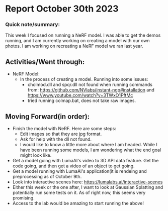 # Report October 30th 2023
### Quick note/summary: 
This week I focused on running a NeRF model. I was able to get the demos running, and I am currently working on creating a model with our own photos. I am working on recreating a NeRF model we ran last year. 
## Activities/Went through: 
  * NeRF Model:
    * In the process of creating a model. Running into some issues:
      * cholmod.dll and spqr.dll not found when running commands from: https://github.com/NVlabs/instant-ngp#installation and https://www.youtube.com/watch?v=3TWxO1PftMc
      * tried running colmap.bat, does not take raw images.  

## Moving Forward(in order): 
  * Finish the model with NeRF. Here are some steps:
    * Edit images so that they are jpg format.
    * Ask for help with the dll not found.
    * I would like to know a little more about where I am headed. While I have been running some models, I am wondering what the end goal might look like.  
  * Get a model going with LumaAI's video to 3D API data feature. Get the code going, and then get a video of an object to get going.
  * Get a model running with LumaAI's application(it is rendeing and preprocessing as of October 9th.
  * Look into interactive scenes here: https://lumalabs.ai/interactive-scenes
  * Either this week or the one after, I want to look at Gaussian Splatting and potentially run some tests on it. As of right now, this seems very promising.
  * Access to the lab would be amazing to start running the above!

